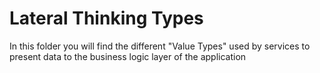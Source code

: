 #  Lateral Thinking Types

In this folder you will find the different "Value Types" used by services to present data to the business logic layer of the application
